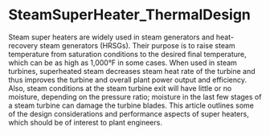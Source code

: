 # SteamSuperHeater_ThermalDesign
Steam super heaters are widely used in steam generators and heat-recovery steam generators (HRSGs). Their purpose is to raise steam temperature  from saturation conditions to the desired final temperature, which can be as high as 1,000°F in some  cases. When used in steam turbines, superheated steam decreases steam heat rate of the turbine and thus improves the turbine and overall plant power output and efficiency. Also, steam conditions at the  steam turbine exit will have little or no moisture, depending on the pressure ratio; moisture in the last  few stages of a steam turbine can damage the turbine  blades. This article outlines some of the design considerations and performance aspects of super heaters, which should be of interest to plant engineers.
